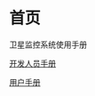 # 首页

卫星监控系统使用手册

<!-- 对标产品https://www.volcengine.com/docs/6408/ -->

[开发人员手册](./for-dev/quick-start.md)

[用户手册](./for-user/quick-start.md)